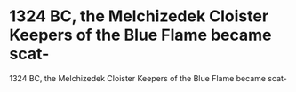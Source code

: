 # 1324 BC, the Melchizedek Cloister Keepers of the Blue Flame became scat-

1324 BC, the Melchizedek Cloister Keepers of the Blue Flame became scat-